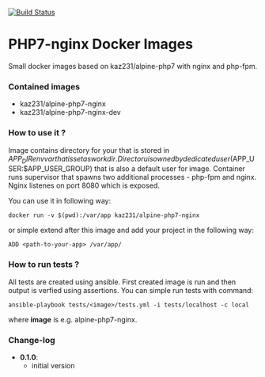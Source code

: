 [![Build Status](https://travis-ci.org/kaz231/alpine-php7-nginx.svg?branch=master)](https://travis-ci.org/kaz231/alpine-php7-nginx)

PHP7-nginx Docker Images
========================

Small docker images based on kaz231/alpine-php7 with nginx and php-fpm.

### Contained images

* kaz231/alpine-php7-nginx
* kaz231/alpine-php7-nginx-dev

### How to use it ?

Image contains directory for your that is stored in $APP_DIR env var that is set as workdir. Directoru is owned by dedicated user ($APP_USER:$APP_USER_GROUP) that is also a default user for image. Container runs supervisor that spawns two additional processes - php-fpm and nginx. Nginx listenes on port 8080 which is exposed.

You can use it in following way:

```
docker run -v $(pwd):/var/app kaz231/alpine-php7-nginx
```

or simple extend after this image and add your project in the following way:

```
ADD <path-to-your-app> /var/app/
```

### How to run tests ?

All tests are created using ansible. First created image is run and then output is verfied using assertions. You can simple run tests with command:

```
ansible-playbook tests/<image>/tests.yml -i tests/localhost -c local
```

where __image__ is e.g. alpine-php7-nginx.

### Change-log

* __0.1.0__:
  - initial version
